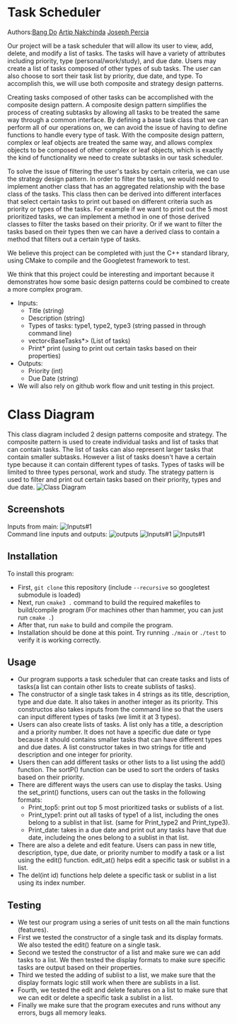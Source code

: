 # Task Scheduler

 Authors:[Bang Do](https://github.com/FireFly0000) [Artip Nakchinda](https://github.com/TheMarkVI) [Joseph Percia](https://github.com/joeypercia)
 
 Our project will be a task scheduler that will allow its user to view, add, delete, and modify a list of tasks. The tasks will have a variety of attributes including priority, type (personal/work/study), and due date. Users may create a list of tasks composed of other types of sub tasks. The user can also choose to sort their task list by priority, due date, and type. To accomplish this, we will use both composite and strategy design patterns.
 
 Creating tasks composed of other tasks can be accomplished with the composite design pattern. A composite design pattern simplifies the process of creating subtasks by allowing all tasks to be treated the same way through a common interface. By defining a base task class that we can perform all of our operations on, we can avoid the issue of having to define functions to handle every type of task. With the composite design pattern, complex or leaf objects are treated the same way, and allows complex objects to be composed of other complex or leaf objects, which is exactly the kind of functionality we need to create subtasks in our task scheduler.
 
  To solve the issue of filtering the user's tasks by certain criteria, we can use the strategy design pattern. In order to filter the tasks, we would need to implement another class that has an aggregated relationship with the base class of the tasks. This class then can be derived into different interfaces that select certain tasks to print out based on different criteria such as priority or types of the tasks. For example if we want to print out the 5 most prioritized tasks, we can implement a method in one of those derived classes to filter the tasks based on their priority. Or if we want to filter the tasks based on their types then we can have a derived class to contain a method that filters out a certain type of tasks.   
  
  We believe this project can be completed with just the C++ standard library, using CMake to compile and the Googletest framework to test.
  
  We think that this project could be interesting and important because it demonstrates how some basic design patterns could be combined to create a more complex program.
  
 - Inputs:
   * Title (string)
   * Description (string)
   * Types of tasks: type1, type2, type3 (string passed in through command line)
   * vector<BaseTasks*> (List of tasks)
   * Print* print (using to print out certain tasks based on their properties)
 - Outputs:
   * Priority (int)
   * Due Date (string) 
 - We will also rely on github work flow and unit testing in this project.
  
# Class Diagram
This class diagram included 2 design patterns composite and strategy. The composite pattern is used to create individual tasks and list of tasks that can contain tasks. The list of tasks can also represent larger tasks that contain smaller subtasks. However a list of tasks doesn't have a certain type because it can contain different types of tasks. Types of tasks will be limited to three types personal, work and study. The strategy pattern is used to filter and print out certain tasks based on their priority, types and due date. 
![Class Diagram](https://github.com/cs100/final-project-bdo023_jperc004_anakc001/blob/master/images/Project%20Class%20diagram.png)
 
 ## Screenshots
 Inputs from main:
 ![Inputs#1](https://github.com/cs100/final-project-bdo023_jperc004_anakc001/blob/master/images/inputs.PNG) <br />
 Command line inputs and outputs:
 ![outputs](https://github.com/cs100/final-project-bdo023_jperc004_anakc001/blob/master/images/inputs%232.PNG) 
 ![Inputs#1](https://github.com/cs100/final-project-bdo023_jperc004_anakc001/blob/master/images/inputs%233.PNG)
 ![Inputs#1](https://github.com/cs100/final-project-bdo023_jperc004_anakc001/blob/master/images/inputs%234.PNG)
 
 ## Installation
 To install this program:
 - First, `git clone` this repository (include `--recursive` so googletest submodule is loaded)
 - Next, run `cmake3 .` command to build the required makefiles to build/compile program (For machines other than hammer, you can just run `cmake .`) 
 - After that, run `make` to build and compile the program.
 - Installation should be done at this point. Try running `./main` or `./test` to verify it is working correctly.
 
 ## Usage
 - Our program supports a task scheduler that can create tasks and lists of tasks(a list can contain other lists to create sublists of tasks).
 - The constructor of a single task takes in 4 strings as its title, description, type and due date. It also takes in another integer as its priority. This constructos also takes inputs from the command line so that the users can input different types of tasks (we limit it at 3 types).
 - Users can also create lists of tasks. A list only has a title, a description and a priority number. It does not have a specific due date or type because it should contains smaller tasks that can have different types and due dates. A list constructor takes in two strings for title and description and one integer for priority.
 - Users then can add different tasks or other lists to a list using the add() function. The sortP() function can be used to sort the orders of tasks based on their priority.
 - There are different ways the users can use to display the tasks. Using the set_print() functions, users can out the tasks in the following formats:
   * Print_top5: print out top 5 most prioritized tasks or sublists of a list. 
   * Print_type1: print out all tasks of type1 of a list, including the ones belong to a sublist in that list. (same for Print_type2 and Print_type3).
   * Print_date: takes in a due date and print out any tasks have that due date, includeing the ones belong to a sublist in that list.
 - There are also a delete and edit feature. Users can pass in new title, description, type, due date, or priority number to modify a task or a list using the edit() function. edit_at() helps edit a specific task or sublist in a list.
 - The del(int id) functions help delete a specific task or sublist in a list using its index number.     
 ## Testing
 - We test our program using a series of unit tests on all the main functions (features).
 - First we tested the constructor of a single task and its display formats. We also tested the edit() feature on a single task.
 - Second we tested the constructor of a list and make sure we can add tasks to a list. We then tested the display formats to make sure specific tasks are output based on their properties. 
 - Third we tested the adding of sublist to a list, we make sure that the display formats logic still work when there are sublists in a list.
 - Fourth, we tested the edit and delete features on a list to make sure that we can edit or delete a specific task a sublist in a list.
 - Finally we make sure that the program executes and runs without any errors, bugs all memory leaks.  
 
